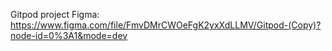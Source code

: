 Gitpod project 
Figma: https://www.figma.com/file/FmvDMrCWOeFgK2yxXdLLMV/Gitpod-(Copy)?node-id=0%3A1&mode=dev

